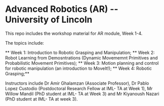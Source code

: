 # Advanced Robotics (AR) -- University of Lincoln 
This repo includes the workshop material for AR module, Week 1-4. 

The topics include: 

** Week 1: Introduction to Robotic Grasping and Manipulation;
** Week 2: Robot Learning from Demosntrations (Dynamic Movememnt Primitives and Probabilistic Movement Primitives);
** Week 3: Motion planning and control for robotic manipulation (an introduction to MoveIt!);
** Week 4: Robotic Grasping;**

Instructors include Dr Amir Ghalamzan (Associate Professor), Dr Pablo Lopez Custodio (Postdoctoral Research Fellow at IML- TA at Week 1), Mr Willow Mandil (PhD student at IML- TA at Week 3) and Mr Kiyanoush Nazari (PhD student at IML- TA at week 3). 
